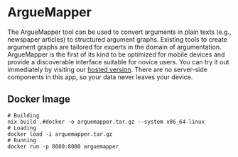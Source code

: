 # ArgueMapper

The ArgueMapper tool can be used to convert arguments in plain texts (e.g., newspaper articles) to structured argument graphs.
Existing tools to create argument graphs are tailored for experts in the domain of argumentation.
ArgueMapper is the first of its kind to be optimized for mobile devices and provide a discoverable interface suitable for novice users.
You can try it out immediately by visiting our [hosted version](https://arguemapper.uni-trier.de).
There are no server-side components in this app, so your data never leaves your device.

## Docker Image

```shell
# Building
nix build .#docker -o arguemapper.tar.gz --system x86_64-linux
# Loading
docker load -i arguemapper.tar.gz
# Running
docker run -p 8080:8080 arguemapper
```
